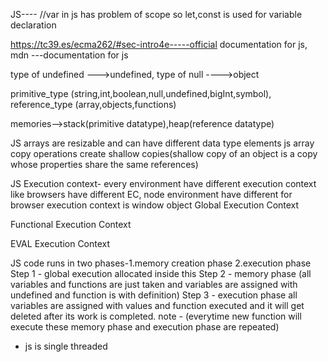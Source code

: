 JS----
//var in js has problem of scope so let,const is used for variable declaration

https://tc39.es/ecma262/#sec-intro4e-----official documentation for js,
mdn ---documentation for js

type of undefined --->undefined,
type of null ---->object

primitive_type (string,int,boolean,null,undefined,bigInt,symbol),
reference_type (array,objects,functions)

memories-->stack(primitive datatype),heap(reference datatype)

JS arrays are resizable and can have different data type elements
js array copy operations create shallow copies(shallow copy of an object is a copy whose properties share the same references)


JS Execution context-
	every environment have different execution context like browsers have different EC, node environment have different
	for browser execution context is window object 
Global Execution Context

Functional Execution Context

EVAL Execution Context



JS code runs in two phases-1.memory creation phase
			   2.execution phase
	Step 1 - global execution allocated inside this	
	Step 2 - memory phase (all variables and functions are just taken and variables are assigned with undefined and function is with definition)
	Step 3 - execution phase all variables are assigned with values and function executed and it will get deleted after its work is completed.
		 note - (everytime new function will execute these memory phase and execution phase are repeated)
	

- js is single threaded
